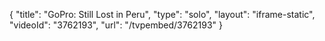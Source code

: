 {
    "title": "GoPro: Still Lost in Peru",
    "type": "solo",
    "layout": "iframe-static",
    "videoId": "3762193",
    "url": "\/tvpembed\/3762193"
}